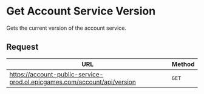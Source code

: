 # Get Account Service Version
Gets the current version of the account service.

## Request
| URL | Method |
| - | - |
| https://account-public-service-prod.ol.epicgames.com/account/api/version | `GET` |
